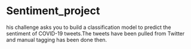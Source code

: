 # Sentiment_project
his challenge asks you to build a classification model to predict the sentiment of COVID-19 tweets.The tweets have been pulled from Twitter and manual tagging has been done then.
